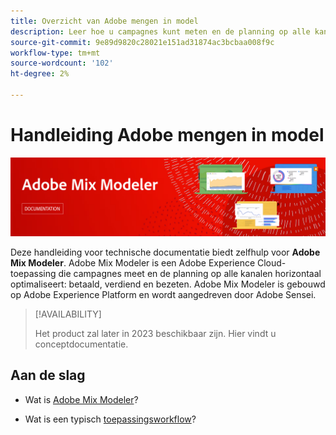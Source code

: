 ```yaml
---
title: Overzicht van Adobe mengen in model
description: Leer hoe u campagnes kunt meten en de planning op alle kanalen kunt optimaliseren met Adobe Mix Modeler.
source-git-commit: 9e89d9820c28021e151ad31874ac3bcbaa008f9c
workflow-type: tm+mt
source-wordcount: '102'
ht-degree: 2%

---
```



# Handleiding Adobe mengen in model

![Banner](assets/mix-modeler-banner.png)

Deze handleiding voor technische documentatie biedt zelfhulp voor **Adobe Mix Modeler**. Adobe Mix Modeler is een Adobe Experience Cloud-toepassing die campagnes meet en de planning op alle kanalen horizontaal optimaliseert: betaald, verdiend en bezeten. Adobe Mix Modeler is gebouwd op Adobe Experience Platform en wordt aangedreven door Adobe Sensei.

>[!AVAILABILITY]
>
>Het product zal later in 2023 beschikbaar zijn. Hier vindt u conceptdocumentatie.

## Aan de slag

* Wat is [Adobe Mix Modeler](get-started/about.md)?

* Wat is een typisch [toepassingsworkflow](get-started/workflow.md)?




<!--
## Concepts

<table style="table-layout:fixed">
<tr>
    <td valign="top">
        <a href="/help/ingest-data/datasets.md">
       <img alt="Datasets" src="../assets/ions/../../help/assets/icons/Data.svg" />
       </a>
    <div>
    <a href="/help/ingest-data/datasets.md"><strong>Datasets</strong></a>
    </div>
    <em>Find out the various tools that you can use to troubleshoot your journeys.</em>
    <br>
  </td>
  <td valign="top">
    <a href="using/usecase/building-the-journey.md">
      <img alt="build" src="using/assets/do-not-localize/design.png"/>
    </a>
    <div>
    <a href="using/usecase/building-the-journey.md"><strong>Use case</strong></a>
    </div>
    <em>Learn how to create an advanced journey step-by-step.</em>
    <br>
  </td>
  <td valign="top">
    <a href="using/expression/expressionadvanced.md">
      <img alt="conditions" src="using/assets/do-not-localize/dev.png"/>
    </a>
    <div>
    <a href="using/expression/expressionadvanced.md"><strong>Building advanced expressions</strong></a>
    </div>
    <em>Learn how to build complex expressions leveraging data from events and data sources. </em>
    <br>
  </td>
</tr>
</table>
-->
